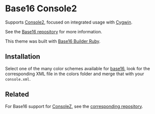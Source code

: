# Base16 Console2

Supports [Console2](https://sourceforge.net/projects/console), focused on integrated usage with [Cygwin](https://www.cygwin.com).

See the [Base16 repository](https://github.com/chriskempson/base16) for more information.

This theme was built with [Base16 Builder Ruby](https://github.com/obahareth/base16-builder-ruby).

## Installation

Select one of the many color schemes available for [base16](http://chriskempson.com/projects/base16), look for the corresponding XML file in the colors folder and merge that with your `console.xml`.

## Related

For Base16 support for [ConsoleZ](https://github.com/cbucher/console), see the [corresponding repository](https://github.com/AFulgens/base16-consolez).
